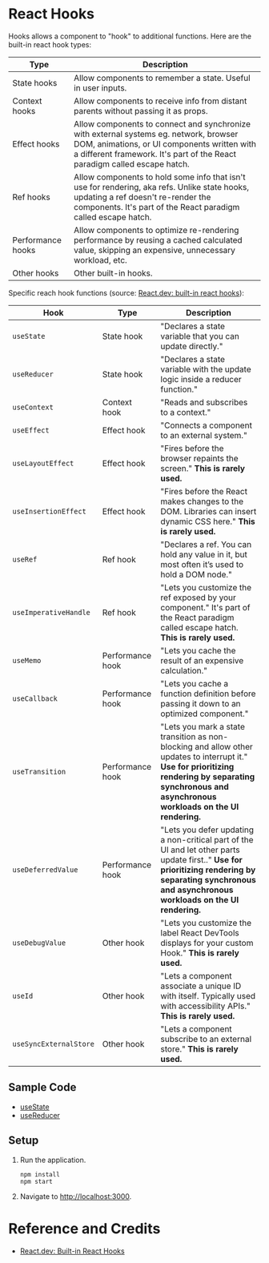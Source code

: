 # React Hooks

Hooks allows a component to "hook" to additional functions. Here are the built-in react hook types:

| Type              | Description                                                                                                                                                                                                        |
|-------------------|--------------------------------------------------------------------------------------------------------------------------------------------------------------------------------------------------------------------|
| State hooks       | Allow components to remember a state. Useful in user inputs.                                                                                                                                                       |
| Context hooks     | Allow components to receive info from distant parents without passing it as props.                                                                                                                                 |
| Effect hooks      | Allow components to connect and synchronize with external systems eg. network, browser DOM, animations, or UI components written with a different framework.  It's part of the React paradigm called escape hatch. |
| Ref hooks         | Allow components to hold some info that isn't use for rendering, aka refs. Unlike state hooks, updating a ref doesn't re-render the components.  It's part of the React paradigm called escape hatch.              |
| Performance hooks | Allow components to optimize re-rendering performance by reusing a cached calculated value, skipping an expensive, unnecessary workload, etc.                                                                      |
| Other hooks       | Other built-in hooks.                                                                                                                                                                                              |


Specific reach hook functions (source: [React.dev: built-in react hooks](https://react.dev/reference/react)):

| Hook                   | Type             | Description                                                                                                                                                                                              |
|------------------------|------------------|----------------------------------------------------------------------------------------------------------------------------------------------------------------------------------------------------------|
| `useState`             | State hook       | "Declares a state variable that you can update directly."                                                                                                                                                |
| `useReducer`           | State hook       | "Declares a state variable with the update logic inside a reducer function."                                                                                                                             |
| `useContext`           | Context hook     | "Reads and subscribes to a context."                                                                                                                                                                     |
| `useEffect`            | Effect hook      | "Connects a component to an external system."                                                                                                                                                            |
| `useLayoutEffect`      | Effect hook      | "Fires before the browser repaints the screen." **This is rarely used.**                                                                                                                                 |
| `useInsertionEffect`   | Effect hook      | "Fires before the React makes changes to the DOM. Libraries can insert dynamic CSS here." **This is rarely used.**                                                                                       |
| `useRef`               | Ref hook         | "Declares a ref. You can hold any value in it, but most often it’s used to hold a DOM node."                                                                                                             |
| `useImperativeHandle`  | Ref hook         | "Lets you customize the ref exposed by your component." It's part of the React paradigm called escape hatch. **This is rarely used.**                                                                    |
| `useMemo`              | Performance hook | "Lets you cache the result of an expensive calculation."                                                                                                                                                 |
| `useCallback`          | Performance hook | "Lets you cache a function definition before passing it down to an optimized component."                                                                                                                 |
| `useTransition`        | Performance hook | "Lets you mark a state transition as non-blocking and allow other updates to interrupt it." **Use for prioritizing rendering by separating synchronous and asynchronous workloads on the UI rendering.** |
| `useDeferredValue`     | Performance hook | "Lets you defer updating a non-critical part of the UI and let other parts update first.." **Use for prioritizing rendering by separating synchronous and asynchronous workloads on the UI rendering.**  |
| `useDebugValue`        | Other hook       | "Lets you customize the label React DevTools displays for your custom Hook." **This is rarely used.**                                                                                                    |
| `useId`                | Other hook       | "Lets a component associate a unique ID with itself. Typically used with accessibility APIs." **This is rarely used.**                                                                                   |
| `useSyncExternalStore` | Other hook       | "Lets a component subscribe to an external store." **This is rarely used.**                                                                                                                              |
## Sample Code

* [useState](src/use-state)
* [useReducer](src/use-reducer)

## Setup

1. Run the application.

   ```shell
   npm install
   npm start
   ```

1. Navigate to <http://localhost:3000>.

# Reference and Credits

* [React.dev: Built-in React Hooks](https://react.dev/reference/react)
